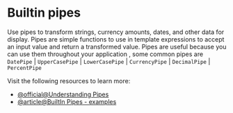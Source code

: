 # Builtin pipes

Use pipes to transform strings, currency amounts, dates, and other data for display. Pipes are simple functions to use in template expressions to accept an input value and return a transformed value. Pipes are useful because you can use them throughout your application , some common pipes are `DatePipe` | `UpperCasePipe` | `LowerCasePipe` | `CurrencyPipe` | `DecimalPipe` | `PercentPipe`

Visit the following resources to learn more:

- [@official@Understanding Pipes](https://angular.dev/tutorials/learn-angular/22-pipes)
- [@article@BuiltIn Pipes - examples](https://codecraft.tv/courses/angular/pipes/built-in-pipes/)
